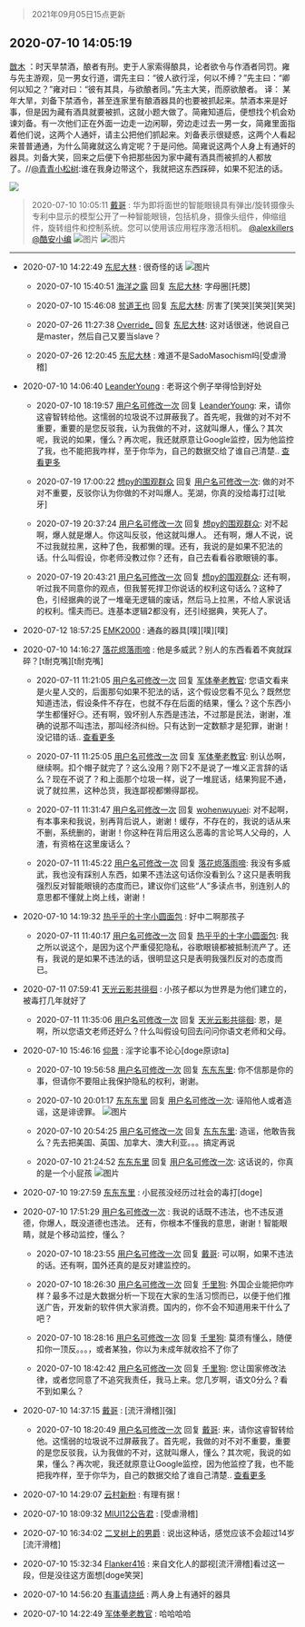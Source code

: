 > 2021年09月05日15点更新
<link rel="stylesheet" href="https://cdn.jsdelivr.net/gh/taotie6/sampleJSON@main/css/photo_show.css">


 ## 2020-07-10 14:05:19 

 [㪚木](https://www.coolapk.com/feed/20102931?shareKey=MTYyY2M4MzZjYTQ3NjEzMTc1NmE~) ：时天旱禁酒，酿者有刑。吏于人家索得酿具，论者欲令与作酒者同罚。雍与先主游观，见一男女行道，谓先主曰：“彼人欲行淫，何以不缚？”先主曰：“卿何以知之？”雍对曰：“彼有其具，与欲酿者同。”先主大笑，而原欲酿者。
译：
某年大旱，刘备下禁酒令，甚至连家里有酿酒器具的也要被抓起来<!--break-->。禁酒本来是好事，但是因为藏有酒具就要被抓，这就小题大做了。简雍知道后，便想找个机会劝谏刘备。有一次他们正在外面一边走一边闲聊，旁边走过去一男一女，简雍里面指着他们说，这两个人通奸，请主公把他们抓起来。刘备表示很疑惑，这两个人看起来普普通通，为什么简雍就这么肯定呢？于是问他。简雍说这两个人身上有通奸的器具。刘备大笑，回来之后便下令把那些因为家中藏有酒具而被抓的人都放了。//<a class="feed-link-uname" href="/u/青青小松树">@青青小松树</a>:谁在我身边带这个，我就把这东西踩碎，如果不犯法的话。 

<div class="album">
<img class="img-item" src="https://image.coolapk.com/feed/2019/0427/10/1081091_1556330659_0469@380x301.gif" />
</div>

> 2020-07-10 10:05:11 
> [戴哥](https://www.coolapk.com/feed/20098196?shareKey=ZjRjYjI4OTNmOGE0NjEzMTc1NmE~) : 华为即将面世的智能眼镜具有弹出/旋转摄像头  专利中显示的模型公开了一种智能眼镜，包括机身，摄像头组件，伸缩组件，旋转组件和控制系统。您可以使用该应用程序激活相机。 <a class="feed-link-uname" href="/u/alexkillers">@alexkillers</a> <a class="feed-link-uname" href="/u/酷安小编">@酷安小编</a> 
![图片](https://image.coolapk.com/feed/2020/0710/10/2483039_6510e965_6710_6083@658x1024.jpeg)
![图片](https://image.coolapk.com/feed/2020/0710/10/2483039_51b7bc84_6710_6084@680x532.jpeg)

 ------- 

- 2020-07-10 14:22:49 [东尼大林](uid=1612569) : 很奇怪的话 ![图片](https://image.coolapk.com/feed/2020/0710/14/1612569_1b2aa9ec_2168_8485@828x1792.jpeg)

    - 2020-07-10 15:40:51 [海洋之露](uid=1111949) 回复 [东尼大林](uid=1612569): 字母圈[托腮] 

    - 2020-07-10 15:46:08 [贫道王也](uid=1410999) 回复 [东尼大林](uid=1612569): 厉害了[笑哭][笑哭][笑哭] 

    - 2020-07-26 11:27:38 [Override_](uid=498893) 回复 [东尼大林](uid=1612569): 这对话很迷，他说自己是master，然后自己又要当slave？ 

    - 2020-07-26 12:20:45 [东尼大林](uid=1612569) : 难道不是SadoMasochism吗[受虐滑稽] 

- 2020-07-10 14:06:40 [LeanderYoung](uid=3276804) : 老哥这个例子举得恰到好处 

    - 2020-07-10 18:19:57 [用户名可修改一次](uid=1918990) 回复 [LeanderYoung](uid=3276804): 来，请你这睿智转给他。这懦弱的垃圾说不过屏蔽我了。首先呢，我做的对不对不重要，重要的是您反驳我，认为我做的不对，这就叫爆人，懂么？其次呢，我说的如果，懂么？再次呢，我还就原意让Google监控，因为他监控了我，也不能把我咋样，至于你华为，自己的数据交给了谁自己清楚.. <a href="/feed/replyList?id=142588511">查看更多</a> 

    - 2020-07-19 17:00:22 [想py的围观群众](uid=1112213) 回复 [用户名可修改一次](uid=1918990): 做的对不对不重要，反驳你认为你做的不对叫爆人。芜湖，你真的没给毒打过[呲牙] 

    - 2020-07-19 20:37:24 [用户名可修改一次](uid=1918990) 回复 [想py的围观群众](uid=1112213): 对不起啊，爆人就是爆人。你这叫反驳，他这就叫爆人。 还有啊，爆人不说，说不过我就拉黑，这种了色，我都懒的理。还有，我说的是如果不犯法的话。什么叫假设，你老师没教过你？还有，自己去看看谷歌眼镜的事。 

    - 2020-07-19 20:43:21 [用户名可修改一次](uid=1918990) 回复 [想py的围观群众](uid=1112213): 还有啊，听过我不同意你的观点，但我誓死捍卫你说话的权利这句话么？这种了色，引经据典的说了一堆毫无逻辑的废话，然后马上拉黑，不给人家说话的权利。懦夫而已。连基本逻辑2都没有，还引经据典，笑死人了。 

- 2020-07-12 18:57:25 [EMK2000](uid=381916) : 通姦的器具[噗][噗][噗] 

- 2020-07-10 14:16:27 [落花烬落雨啼](uid=1966083) : 他是多威武？别人的东西看着不爽就踩碎？[t耐克嘴][t耐克嘴] 

    - 2020-07-11 11:21:05 [用户名可修改一次](uid=1918990) 回复 [军体拳老教官](uid=2044950): 您语文看来是火星人交的，后面那句如果不犯法的话，这个假设您看不见么？既然您知道违法，假设条件不存在，也就不存在后面的结果，懂么？这个东西小学生都懂好😏。还有啊，毁坏别人东西是违法，不过那是民法，谢谢，准确的说那不叫违法，那叫经济纠纷。只有达到一定数额才是犯罪，谢谢！没记错的话.. <a href="/feed/replyList?id=142589993">查看更多</a> 

    - 2020-07-11 11:25:05 [用户名可修改一次](uid=1918990) 回复 [军体拳老教官](uid=2044950): 别认怂啊，继续啊。扣个帽子就完了？这么没用？刚下2不是说了一堆义正言辞的话么？现在不说了？和上面那个垃圾一样，说了一堆屁话，结果狗屁不通，说了就拉黑，这种怂货，我连鄙视都懒得鄙视。 

    - 2020-07-11 11:31:47 [用户名可修改一次](uid=1918990) 回复 [wohenwuyuei](uid=1096665): 对不起啊，有本事来和我说，别再背后说人，谢谢！缓存，不存在的，我说的话从来不删，系统删的，谢谢！你这种在背后用这么恶毒的言论骂人父母的，人渣，有资格在这里废话么？ 

    - 2020-07-11 11:45:22 [用户名可修改一次](uid=1918990) 回复 [落花烬落雨啼](uid=1966083): 我没有多威武，我也没有踩别人东西，如果不违法这句话你没看到么？这只是表明我强烈反对智能眼镜的态度而已，建议你们这些“人”多读点书，别连别人的意思都不懂就上岗上线，谢谢！ 

- 2020-07-10 14:19:32 [热乎乎的十字小圆面包](uid=2334319) : 好中二啊那孩子 

    - 2020-07-11 11:40:17 [用户名可修改一次](uid=1918990) 回复 [热乎乎的十字小圆面包](uid=2334319): 我之所以说这个，是因为这个严重侵犯隐私，谷歌眼镜都被抵制流产了。还有，我说的是如果不违法的话，很明显这只是表明我强烈反对的态度而已。 

- 2020-07-11 07:59:41 [天光云影共徘徊](uid=2766295) : 小孩子都以为世界是为他们建立的，被毒打几年就好了 

    - 2020-07-11 11:35:06 [用户名可修改一次](uid=1918990) 回复 [天光云影共徘徊](uid=2766295): 恩，是啊，所以您语文老师还好么？什么叫假设句回去问问你语文老师和父母。 

- 2020-07-10 15:46:16 [仰景](uid=1453297) : 淫字论事不论心[doge原谅ta] 

    - 2020-07-10 19:56:58 [用户名可修改一次](uid=1918990) 回复 [东东东里](uid=645055): 你不信那是你的事，但请你不要阻止我保护隐私的权利，谢谢。 

    - 2020-07-10 20:01:17 [东东东里](uid=645055) 回复 [用户名可修改一次](uid=1918990): 诬陷他人或者造谣，这是诽谤罪。 ![图片](https://image.coolapk.com/feed/2020/0710/20/645055_389493c4_2476_949@1080x350.jpeg)

    - 2020-07-10 20:54:25 [用户名可修改一次](uid=1918990) 回复 [东东东里](uid=645055): 造谣，他敢告我么？先去把美国、英国、加拿大、澳大利亚。。。搞定再说 

    - 2020-07-10 21:24:52 [东东东里](uid=645055) 回复 [用户名可修改一次](uid=1918990): 这话说的，你真的是一个小屁孩 ![图片](https://image.coolapk.com/feed/2020/0710/21/645055_92fadb54_7491_7904@1080x663.jpeg)

- 2020-07-10 19:27:59 [东东东里](uid=645055) : 小屁孩没经历过社会的毒打[doge] 

- 2020-07-10 17:51:29 [用户名可修改一次](uid=1918990) : 我说的话既不违法，也不违反道德，你爆人，既没道德也违法。
还有，你根本不懂我的意思，谢谢！智能眼睛，就是个移动监控，懂么？ 

    - 2020-07-10 18:23:55 [用户名可修改一次](uid=1918990) 回复 [戴哥](uid=2483039): 可以啊，如果不违法的话。还有啊，国外还真的是反对建监控的。 

    - 2020-07-10 18:26:30 [用户名可修改一次](uid=1918990) 回复 [千里狗](uid=2616721): 外国企业能把你咋样？最多不过是大数据分析一下现在大家的生活习惯而已，以便于他们推送广告，开发新的软件供大家消费。国内的，你不会不知道用来干什么了吧？ 

    - 2020-07-10 18:28:16 [用户名可修改一次](uid=1918990) 回复 [千里狗](uid=2616721): 莫须有懂么，随便扣你一顶反。。。，或者某独，你以为未成年就收拾不了你了 

    - 2020-07-10 18:42:42 [用户名可修改一次](uid=1918990) 回复 [千里狗](uid=2616721): 您让国家修改法律，或者您同意了不追究我责任，我马上来。您几岁啊，语文0分么？看不到如果么？ 

- 2020-07-10 14:37:15 [戴哥](uid=2483039) : [流汗滑稽][强] 

    - 2020-07-10 18:20:49 [用户名可修改一次](uid=1918990) 回复 [戴哥](uid=2483039): 来，请你这睿智转给他。这懦弱的垃圾说不过屏蔽我了。首先呢，我做的对不对不重要，重要的是您反驳我，认为我做的不对，这就叫爆人，懂么？其次呢，我说的如果，懂么？再次呢，我还就原意让Google监控，因为他监控了我，也不能把我咋样，至于你华为，自己的数据交给了谁自己清楚.. <a href="/feed/replyList?id=142593034">查看更多</a> 

- 2020-07-10 14:29:07 [云村新粉](uid=809098) : 有理有据！ 

- 2020-07-10 18:09:32 [MIUI12公告君](uid=3510940) : [受虐滑稽] 

- 2020-07-10 16:34:02 [二叉树上的男爵](uid=1813987) : 说出这种话，感觉应该不会超过14岁[流汗滑稽] 

- 2020-07-10 15:32:34 [Flanker416](uid=447843) : 来自文化人的鄙视[流汗滑稽]看过这一段，但是没往这方面想[doge笑哭] 

- 2020-07-10 14:56:20 [有事请烧纸](uid=1802946) : 两人身上有通奸的器具 

- 2020-07-10 14:22:49 [军体拳老教官](uid=2044950) : 哈哈哈哈 

